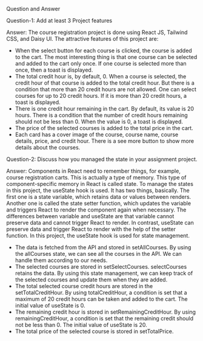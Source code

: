 
Question and Answer 

Question-1: Add at least 3 Project features

Answer: The course registration project is done using React JS, Tailwind CSS, and Daisy UI. The attractive features of this project are:
* When the select button for each course is clicked, the course is added to the cart. The most interesting thing is that one course can be selected and added to the cart only once. If one course is selected more than once, then a toast is displayed.
* The total credit hour is, by default, 0. When a course is selected, the credit hour of that course is added to the total credit hour. But there is a condition that more than 20 credit hours are not allowed. One can select courses for up to 20 credit hours. If it is more than 20 credit hours, a toast is displayed.
* There is one credit hour remaining in the cart. By default, its value is 20 hours. There is a condition that the number of credit hours remaining should not be less than 0. When the value is 0, a toast is displayed.
* The price of the selected courses is added to the total price in the cart.
* Each card has a cover image of the course, course name, course details, price, and credit hour. There is a see more button to show more details about the courses.


Question-2: Discuss how you managed the state in your assignment project.

Answer: Components in React need to remember things, for example, course registration carts. This is actually a type of memory. This type of component-specific memory in React is called state. To manage the states in this project, the useState hook is used. It has two things, basically. The first one is a state variable, which retains data or values between renders. Another one is called the state setter function, which updates the variable and triggers React to render the component again when necessary. The differences between variable and useState are that variable cannot preserve data and cannot trigger React to render. In contrast, useState can preserve data and trigger React to render with the help of the setter function. In this project, the useState hook is used for state management.
* The data is fetched from the API and stored in setAllCourses. By using the allCourses state, we can see all the courses in the API. We can handle them according to our needs.
* The selected courses are stored in setSelectCourses. selectCourses retains the data. By using this state management, we can keep track of the selected courses and update them when they are added.
* The total selected course credit hours are stored in the setTotalCreditHour. By using totalCreditHour, a condition is set that a maximum of 20 credit hours can be taken and added to the cart. The initial value of useState is 0.
* The remaining credit hour is stored in setRemainingCreditHour. By using remainingCreditHour, a condition is set that the remaining credit should not be less than 0. The initial value of useState is 20.
* The total price of the selected course is stored in setTotalPrice.

